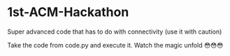 # 1st-ACM-Hackathon
Super advanced code that has to do with connectivity (use it with caution)

Take the code from code.py and execute it. Watch the magic unfold 😳😳😳

